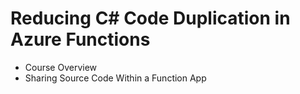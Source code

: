 # Reducing C# Code Duplication in Azure Functions
- Course Overview
- Sharing Source Code Within a Function App